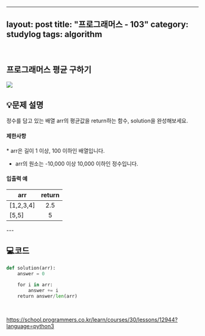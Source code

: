 ﻿
---
layout: post
title: "프로그래머스 - 103"
category: studylog
tags: algorithm
---

<br>

## 프로그래머스 평균 구하기


![](https://velog.velcdn.com/images/dlsdud9098/post/e1464da6-734f-4172-a5d3-8df73b71a328/image.png)
## 💡문제 설명
정수를 담고 있는 배열 arr의 평균값을 return하는 함수, solution을 완성해보세요.
<h4>제한사항</h4>
* arr은 길이 1 이상, 100 이하인 배열입니다.




* arr의 원소는  -10,000 이상 10,000 이하인 정수입니다.


<h4>입출력 예</h4>
<table><thead><tr><th>arr</th><th style="text-align: center">return</th></tr></thead><tbody><tr><td>[1,2,3,4]</td><td style="text-align: center">2.5</td></tr><tr><td>[5,5]</td><td style="text-align: center">5</td></tr></tbody>
</table>
---


## 💻코드


```python
def solution(arr):
    answer = 0
    
    for i in arr:
        answer += i
    return answer/len(arr)
```
    


https://school.programmers.co.kr/learn/courses/30/lessons/12944?language=python3
